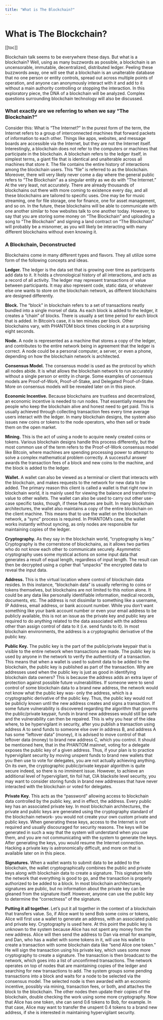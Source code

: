```yaml
---
title: "What is The Blockchain?"
---
```


# What is The Blockchain?

[[toc]]

Blockchain talk seems to be everywhere these days.  But what is a blockchain?  Well, using as many buzzwords as possible, a blockchain is an uncensorable, immutable, decentralized, distributed ledger.  Peeling these buzzwords away, one will see that a blockchain is an unalterable database that no one person or entity controls, spread out across multiple points of operation, and anyone can anonymously interact with it and add to it without a main authority controlling or stopping the interaction.  In this exploratory piece, the DNA of a blockchain will be analyzed.  Complex questions surrounding blockchain technology will also be discussed.

### What exactly are we referring to when we say “The Blockchain?”

Consider this: What is “The Internet?” In the purest form of the term, the Internet refers to a group of interconnected machines that forward packets of information to each other.  Things like apps, websites, and message boards are accessible via the Internet, but they are not the Internet itself.  Interestingly, a blockchain does not refer to the computers or machines that participate in the blockchain.  A blockchain refers to the ledger itself, in simplest terms, a giant file that is identical and unalterable across all machines that store it.  The file contains the entire history of interactions among the blockchain users.  This “file” is referred to as the blockchain.
    Moreover, there will very likely never come a day where the general public refers to “The Blockchain” as a singular entity as we do with “The Internet.”  At the very least, not accurately.  There are already thousands of blockchains out there with more coming to existence every day, and all these blockchains are tailored to specific uses.  One may be for music streaming, one for file storage, one for finance, one for asset management, and so on.  In the future, these blockchains will be able to communicate with one another similar to how websites talk to one another today.  However, to say that you are storing some money on “The Blockchain” and uploading a song to “The Blockchain” and signing a land contract on “The Blockchain” will probably be a misnomer, as you will likely be interacting with many different blockchains without even knowing it.

### A Blockchain, Deconstructed

Blockchains come in many different types and flavors.  They all utilize some form of the following concepts and ideas.

**Ledger.** The ledger is the data set that is growing over time as participants add data to it.  It holds a chronological history of all interactions, and acts as a record of all activity.  The ledger may represent transactions of value between participants.  It may also represent code, static data, or whatever else one wants to store on the blockchain network, as different blockchains are designed differently.

**Block.** The “block” in blockchain refers to a set of transactions neatly bundled into a single morsel of data.  As each block is added to the ledger, it creates a “chain” of blocks.  There is usually a set time period for each block that is added.  In Bitcoin’s case, it is ten minutes per block.  Other blockchains vary, with PHANTOM block times clocking in at a surprising eight seconds.

**Node.** A node is represented as a machine that stores a copy of the ledger, and contributes to the entire network being in agreement that the ledger is correct.  A node could be a personal computer, a server, or even a phone, depending on how the blockchain network is architected.

**Consensus Model.** The consensus model is used as the protocol by which all nodes abide.  It is what allows the blockchain network to run accurately without a single person or entity in charge.  Some examples of consensus models are Proof-of-Work, Proof-of-Stake, and Delegated Proof-of-Stake. More on consensus models will be revealed later on in this piece.

**Economic Incentive.** Because blockchains are trustless and decentralized, an economic incentive is needed to run nodes.  That essentially means the people who keep the blockchain alive and honest need to get paid.  This is usually achieved through collecting transaction fees every time average users interact with the ledger.  In many blockchain designs, the system also issues new coins or tokens to the node operators, who then sell or trade them on the open market.

**Mining.**  This is the act of using a node to acquire newly created coins or tokens.   Various blockchain designs handle this process differently, but the most common use of the term refers to the Proof-of-Work consensus model like Bitcoin, where machines are spending processing power to attempt to solve a complex mathematical problem correctly.  A successful answer awards the transaction fees of a block and new coins to the machine, and the block is added to the ledger.

**Wallet.**  A wallet can also be viewed as a terminal or client that interacts with the blockchain, and makes requests to the network for new data to be added. The primary reason this client is called a wallet is that right now in blockchain world, it is mainly used for viewing the balance and transferring value to other wallets.  The wallet can also be used to carry out other use-case specific tasks, though, if these features are built.  In many blockchain architectures, the wallet also maintains a copy of the entire blockchain on the client machine.  This means that to use the wallet on the blockchain network, a “sync” process is required.  In PHANTOM’s case, the wallet works instantly without syncing, as only nodes are responsible for maintaining copies of the ledger.

**Cryptography.**  As they say in the blockchain world, “cryptography is key.”  Cryptography is the cornerstone of blockchains, as it allows two parties who do not know each other to communicate securely.  Asymmetric cryptography uses some mystical actions on some input data that generates a result of equal length, regardless of input length.  The result can then be decrypted using a cipher that “unpacks” the encrypted data to reveal the input data.

**Address.** This is the virtual location where control of blockchain data resides.  In this instance, “blockchain data” is usually referring to coins or tokens themselves, but blockchains are not limited to this notion alone.  It could be any data like personally identifiable information, medical records, documents, etc.  The address is not dissimilar to something like a username, IP Address, email address, or bank account number.  While you don’t want something like your bank account number or even your email address to be publicly available, this is not an issue as the private key and public key are required to do anything related to the data associated with the address other than assign control of data to it (i.e. send funds to it).  In most blockchain environments, the address is a cryptographic derivative of the public key.

**Public Key.** The public key is the part of the public/private keypair that is visible to the entire network when transactions are made.  The public key is used by anyone in the network to verify the authenticity of a transaction.  This means that when a wallet is used to submit data to be added to the blockchain, the public key is published as part of the transaction.  Why are addresses used when the public key is just as good in identifying blockchain data owners?  This is because the address adds an extra layer of protection against possible future vulnerabilities.  If someone were to send control of some blockchain data to a brand new address, the network would not know what the public key was- only the address, which is a cryptographic derivative of the public key.  Thus, the public key would not be publicly known until the new address creates and signs a transaction.  If some future vulnerability is discovered regarding the algorithm that governs the public/private keypair, funds in brand new addresses would still be safe and the vulnerability can then be repaired.  This is why you hear of the idea where, to be hypervigilant in security, after you publish a transaction using address A to send funds to someone else over in address B, and address A has some “leftover data” (money), it is advised to move control of that leftover data (money) to brand new address C, which you control.
    It should be mentioned here, that in the PHANTOM mainnet, voting for a delegate exposes the public key of a given address.  Thus, if your plan is to practice hypervigilant security by moving unspent funds to brand new wallets that you then use to vote for delegates, you are not actually achieving anything.  On its own, the cryptographic public/private keypair algorithm is quite secure indeed, so there is no imminent issue.  However, to achieve an additional level of hypervigilant, tin foil hat, CIA blacksite level security, you may want to consider storing funds in brand new addresses that have never interacted with the blockchain or voted for delegates.

**Private Key.**  This acts as the “password” allowing access to blockchain data controlled by the public key, and in effect, the address. Every public key has an associated private key.  In most blockchain architectures, the private and public keys are generated using the cryptography standard of the blockchain network- you would not create your own custom private and public keys.  When generating these keys, access to the Internet is not required and usually discouraged for security reasons.  The keys will be generated in such a way that the system will understand when you use them, and you are not communicating with the system to generate the keys.  After generating the keys, you would resume the Internet connection.  Hacking a private key is astronomically difficult, and more on that is available later on in this piece.

**Signatures.** When a wallet wants to submit data to be added to the blockchain, the wallet cryptographically combines the public and private keys along with blockchain data to create a signature.  This signature tells the network that everything is good to go, and the transaction is properly authorized to be added to a block.  In most blockchain architectures, signatures are public, but no information about the private key can be gleaned from the signature itself.  However, anyone can use the public key to determine the “correctness” of the signature.

**Putting it all together.**  Let’s put it all together in the context of a blockchain that transfers value.  So, if Alice want to send Bob some coins or tokens, Alice will first use a wallet to generate an address, with an associated public and private key. Cryptography is used here.  At this point the public key is unknown to the system because Alice has not spent any money from the new address.  Alice will then send the address to Dan via email for example, and Dan, who has a wallet with some tokens in it, will use his wallet to create a transaction with some blockchain data like “send Alice one token.” He will sign the transaction using his private key, which uses some more cryptography to create a signature.  The transaction is then broadcast to the network, which goes into a list of unconfirmed transactions.  The network operates on top of nodes that are maintaining copies of the ledger and searching for new transactions to add.  The system groups some pending transactions into a block and waits for a node to be selected via the consensus model. The selected node is then awarded with an economic incentive, possibly via mining, transaction fees, or both, and attaches the block to the blockchain.  The other nodes then update their copies of the blockchain, double checking the work using some more cryptography.  Now that Alice has one token, she can send 0.6 tokens to Bob, for example.  In that case, Alice may want to transfer the unspent 0.4 tokens to a brand new address, if she is interested in maintaining hypervigilant security.
